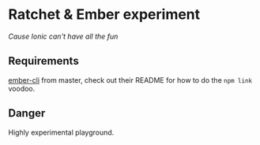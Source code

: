 # Ratchet &amp; Ember experiment

_Cause Ionic can't have all the fun_

## Requirements

[ember-cli](https://github.com/stefanpenner/ember-cli) from master, check out
their README for how to do the `npm link` voodoo.

## Danger

Highly experimental playground.
